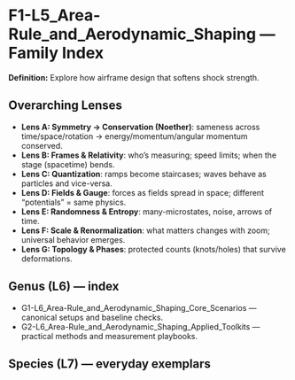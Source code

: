 # F1-L5_Area-Rule_and_Aerodynamic_Shaping — Family Index
**Definition:** Explore how airframe design that softens shock strength.

## Overarching Lenses

- **Lens A: Symmetry -> Conservation (Noether)**: sameness across time/space/rotation → energy/momentum/angular momentum conserved.
- **Lens B: Frames & Relativity**: who’s measuring; speed limits; when the stage (spacetime) bends.
- **Lens C: Quantization**: ramps become staircases; waves behave as particles and vice-versa.
- **Lens D: Fields & Gauge**: forces as fields spread in space; different “potentials” = same physics.
- **Lens E: Randomness & Entropy**: many-microstates, noise, arrows of time.
- **Lens F: Scale & Renormalization**: what matters changes with zoom; universal behavior emerges.
- **Lens G: Topology & Phases**: protected counts (knots/holes) that survive deformations.

## Genus (L6) — index
- G1-L6_Area-Rule_and_Aerodynamic_Shaping_Core_Scenarios — canonical setups and baseline checks.
- G2-L6_Area-Rule_and_Aerodynamic_Shaping_Applied_Toolkits — practical methods and measurement playbooks.

## Species (L7) — everyday exemplars
